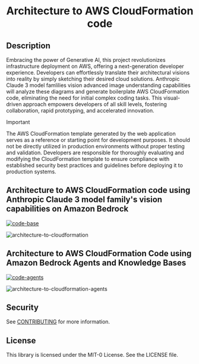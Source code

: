 # <center> Architecture to AWS CloudFormation code</center> 

## Description

Embracing the power of Generative AI, this project revolutionizes infrastructure deployment on AWS, offering a next-generation developer experience. Developers can effortlessly translate their architectural visions into reality by simply sketching their desired cloud solutions. Anthropic Claude 3 model famlilies vision advanced image understanding capabilities will analyze these diagrams and generate boilerplate AWS CloudFormation code, eliminating the need for initial complex coding tasks. This visual-driven approach empowers developers of all skill levels, fostering collaboration, rapid prototyping, and accelerated innovation.

> [!IMPORTANT]  
> The AWS CloudFormation template generated by the web application serves as a reference or starting point for development purposes. It should not be directly utilized in production environments without proper testing and validation. Developers are responsible for thoroughly evaluating and modifying the CloudFormation template to ensure compliance with established security best practices and guidelines before deploying it to production systems.

## Architecture to AWS CloudFormation code using Anthropic Claude 3 model family's vision capabilities on Amazon Bedrock

[![code-base](https://img.shields.io/badge/Implementation-Base-blue)](/architecture-to-cloudformation/)

![architecture-to-cloudformation](/architecture-to-cloudformation/artifact/demo.gif)

## Architecture to AWS CloudFormation Code using Amazon Bedrock Agents and Knowledge Bases

[![code-agents](https://img.shields.io/badge/Implementation-Agents-blue)](/agents-architecture-to-cloudformation/)

![architecture-to-cloudformation-agents](/agents-architecture-to-cloudformation/artifact/demo.gif)

## Security

See [CONTRIBUTING](CONTRIBUTING.md#security-issue-notifications) for more information.

## License

This library is licensed under the MIT-0 License. See the LICENSE file.

